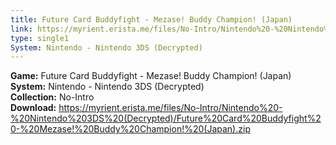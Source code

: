 ```yaml
---
title: Future Card Buddyfight - Mezase! Buddy Champion! (Japan)
link: https://myrient.erista.me/files/No-Intro/Nintendo%20-%20Nintendo%203DS%20(Decrypted)/Future%20Card%20Buddyfight%20-%20Mezase!%20Buddy%20Champion!%20(Japan).zip
type: single1
System: Nintendo - Nintendo 3DS (Decrypted)
---
```

<b>Game:</b> Future Card Buddyfight - Mezase! Buddy Champion! (Japan)<br>
<b>System:</b> Nintendo - Nintendo 3DS (Decrypted)<br>
<b>Collection:</b> No-Intro<br>
<b>Download:</b> https://myrient.erista.me/files/No-Intro/Nintendo%20-%20Nintendo%203DS%20(Decrypted)/Future%20Card%20Buddyfight%20-%20Mezase!%20Buddy%20Champion!%20(Japan).zip